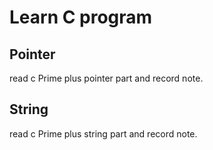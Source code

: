 # Learn C program

## Pointer 

read c Prime plus pointer part and record note.

## String 

read c Prime plus string part and record note.
